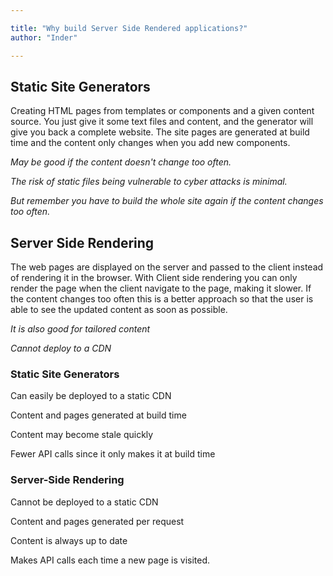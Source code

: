 ```yaml
---

title: "Why build Server Side Rendered applications?"
author: "Inder"

---
```


## Static Site Generators
Creating HTML pages from templates or components and a given content source. You just give it some text files and content, and the generator will give you back a complete website. The site pages are generated at build time and the content only changes when you add new components.

*May be good if the content doesn't change too often.*

*The risk of static files being vulnerable to cyber attacks is minimal.*

*But remember you have to build the whole site again if the content changes too often.*

## Server Side Rendering

The web pages are displayed on the server and passed to the client instead of rendering it in the browser. With Client side rendering you can only render the page when the client navigate to the page, making it slower. If the content changes too often this is a better approach so that the user is able to see the updated content as soon as possible.

*It is also good for tailored content*

*Cannot deploy to a CDN*

### Static Site Generators                               
Can easily be deployed to a static CDN                   

Content and pages generated at build time                

Content may become stale quickly                         

Fewer API calls since it only makes it at build time     

### Server-Side Rendering
 Cannot be deployed to a static CDN

 Content and pages generated per request

 Content is always up to date

 Makes API calls each time a new page is visited.
